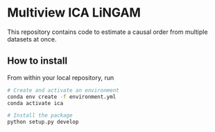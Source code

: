 # Multiview ICA LiNGAM

This repository contains code to estimate a causal order from multiple datasets at once.

## How to install

From within your local repository, run

```bash
# Create and activate an environment
conda env create -f environment.yml
conda activate ica

# Install the package
python setup.py develop
```
